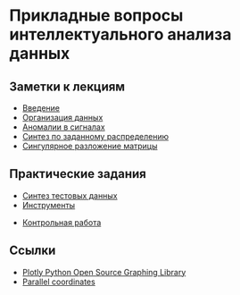 # Прикладные вопросы интеллектуального анализа данных

## Заметки к лекциям

* [Введение](lec/intro)
* [Организация данных](lec/python-as-tool)
* [Аномалии в сигналах](lec/signal-anomalies)
* [Синтез по заданному распределению](lec/synthesis-distr)
* [Сингулярное разложение матрицы](lec/singular)

## Практические задания

* [Синтез тестовых данных](tasks/synth-distr/notes.md)
* [Инструменты](tasks/tools/notes.md)
<!-- * [Поезд]() -->
<!-- * [Организация]() -->
<!-- * [Параллельные координаты]() -->
<!-- * [Сингулярное разложение]() -->
* [Контрольная работа](contr/)

## Ссылки

* [Plotly Python Open Source Graphing Library](https://plot.ly/python/)
* [Parallel coordinates](https://en.wikipedia.org/wiki/Parallel_coordinates)

